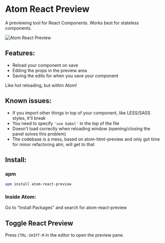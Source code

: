 # Atom React Preview

A previewing tool for React Components. Works best for stateless components.

![Atom React Preview](http://i.imgur.com/wmR7IGm.gif)

## Features:

* Reload your component on save
* Editing the props in the preview area
* Saving the edits for when you save your component

Like hot reloading, but within Atom!

## Known issues:

* If you import other things in top of your component, like LESS/SASS styles, it'll break
* You need to specify `'use babel'` in the top of the file
* Doesn't load correctly when reloading window (opening/closing the panel solves this problem)
* The codebase is a mess, based on atom-html-preview and only got time for minor refactoring atm, will get to that

## Install:

### apm

```bash
apm install atom-react-preview
```

### Inside Atom:

Go to "Install Packages" and search for atom-react-preview

## Toggle React Preview ##

Press `CTRL-SHIFT-M` in the editor to open the preview pane.
